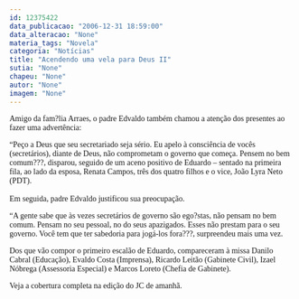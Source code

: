 ```yaml
---
id: 12375422
data_publicacao: "2006-12-31 18:59:00"
data_alteracao: "None"
materia_tags: "Novela"
categoria: "Notícias"
title: "Acendendo uma vela para Deus II"
sutia: "None"
chapeu: "None"
autor: "None"
imagem: "None"
---
```

<p><P><FONT face=Verdana>Amigo da fam?lia Arraes, o padre Edvaldo também chamou a atenção dos presentes ao fazer uma advertência: </FONT></P></p>
<p><P><FONT face=Verdana>“Peço a Deus que seu secretariado seja sério. Eu apelo à consciência de vocês (secretários), diante de Deus, não comprometam o governo que começa. Pensem no bem comum???, disparou, seguido de um aceno positivo de Eduardo – sentado na primeira fila, ao lado da esposa, Renata Campos, três dos quatro filhos e o vice, João Lyra Neto (PDT).<BR><BR>Em seguida, padre Edvaldo justificou sua preocupação. </FONT></P></p>
<p><P><FONT face=Verdana>“A gente sabe que às vezes secretários de governo são ego?stas, não pensam no bem comum. Pensam no seu pessoal, no do seus apazigados. Esses não prestam para o seu governo. Você tem que ter sabedoria para jogá-los fora???, surpreendeu mais uma vez. </FONT></P></p>
<p><P><FONT face=Verdana>Dos que vão compor o primeiro escalão de Eduardo, compareceram à missa Danilo Cabral (Educação), Evaldo Costa (Imprensa), Ricardo Leitão (Gabinete Civil), Izael Nóbrega (Assessoria Especial) e Marcos Loreto (Chefia de Gabinete).</FONT></P></p>
<p><P><FONT face=Verdana>Veja a cobertura completa na edição do JC de amanhã.</FONT></P> </p>
